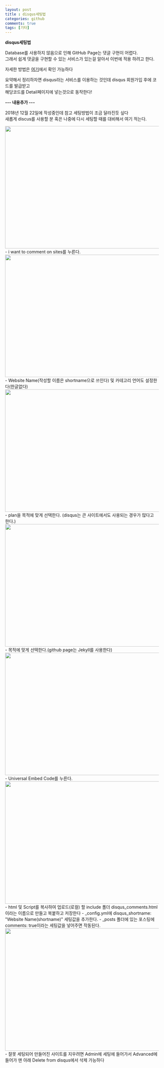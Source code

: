 ```yaml
---
layout: post
title : disqus세팅법
categories: github
comments: true
tags: [기타]
---
```


**disqus세팅법**   

Database를 사용하지 않음으로 인해 GitHub Page는 댓글 구현이 어렵다.   
그래서 쉽게 댓글을 구현할 수 있는 서비스가 있는걸 알아서 이번에 적용 하려고 한다. 

자세한 방법은 <a href="https://devmjun.github.io/archive/addComments">여기</a>에서 확인 가능하다 

요약해서 정리하자면 disqus라는 서비스를 이용하는 것인데 disqus 회원가입 후에 코드를 발급받고  
해당코드를 Detail페이지에 넣는것으로 동작한다! 

**--- 내용추가 ---** 

2018년 12월 22일에 작성중인데 참고 세팅방법이 조금 달라진듯 싶다   
새롭게 discus를 사용할 분 혹은 나중에 다시 세팅할 때를 대비해서 여기 적는다.

<img width="600" height="400" src="/blog/images/20181222disqusImage/1.png"/>
- i want to comment on sites를 누른다.   

<img width="600" height="400" src="/blog/images/20181222disqusImage/2.png"/>
- Website Name(작성할 이름은 shortname으로 쓰인다) 및 카테고리 언어도 설정한다(한글없다)   
   
<img width="600" height="400" src="/blog/images/20181222disqusImage/3.png"/>
- plan을 목적에 맞게 선택한다.    
   (disqus는 큰 사이트에서도 사용되는 경우가 많다고 한다.)   

<img width="600" height="400" src="/blog/images/20181222disqusImage/4.png"/>   
- 목적에 맞게 선택한다.(github page는 Jekyll를 사용한다)  
  
<img width="600" height="400" src="/blog/images/20181222disqusImage/5.png"/>   
- Universal Embed Code를 누른다.   

<img width="600" height="400" src="/blog/images/20181222disqusImage/6.png"/>
- html 및 Script를 복사하여 업로드(로컬) 할 include 폴더    disqus_comments.html이라는 이름으로 만들고 복붙하고 저장한다
- _config.yml에 disqus_shortname: "Website Name(shortname)"  세팅값을 추가한다.
-  _posts 폴더에 있는 포스팅에 comments: true이라는 세팅값을 넣어주면 작동된다.
 
<img width="600" height="400" src="/blog/images/20181222disqusImage/7.png"/>
- 잘못 세팅되어 만들어진 사이트를 지우려면 Admin에 세팅에 들어가서 Advanced에 들어가 맨 아래 Delete from disqus에서 삭제 가능하다







